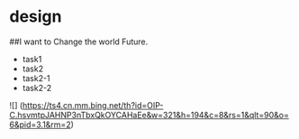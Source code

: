 # design
##I want to Change the world Future. 
* task1
* task2
 * task2-1
 * task2-2


![] (https://ts4.cn.mm.bing.net/th?id=OIP-C.hsvmtpJAHNP3nTbxQkOYCAHaEe&w=321&h=194&c=8&rs=1&qlt=90&o=6&pid=3.1&rm=2)

